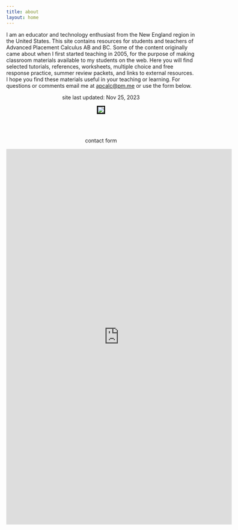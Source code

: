 ```yaml
---
title: about
layout: home
---
```


I am an educator and technology enthusiast from the New England region in the United States. This site contains resources for students and teachers of Advanced Placement Calculus AB and BC. Some of the content originally came about when I first started teaching in 2005, for the purpose of making classroom materials available to my students on the web. Here you will find selected tutorials, references, worksheets, multiple choice and free response practice, summer review packets, and links to external resources. I hope you find these materials useful in your teaching or learning. For questions or comments email me at apcalc@pm.me or use the form below.
<p align="center"> site last updated: Nov 25, 2023</p>

<p align="center"><img src="../img/site/running.jpeg" border="3"> </p>

<br> <br>
<p align="center"> contact form </p>

<center> <iframe src="https://docs.google.com/forms/d/e/1FAIpQLSfk3MsgYHHCfX69rYixFbnQIuGToOyGh9GlpIXcycYWO-BrWg/viewform?embedded=true" width="600" height="1000" frameborder="0" marginheight="0" marginwidth="0">Loading…</iframe>  </center>







